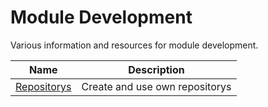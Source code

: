 # Module Development
Various information and resources for module development.

| Name | Description |
| --- | --- |
| [Repositorys](Repositorys.md) | Create and use own repositorys |